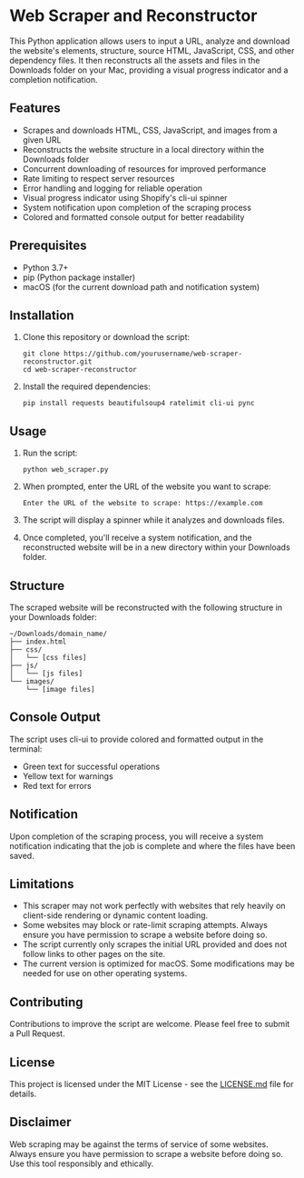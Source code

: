 # Web Scraper and Reconstructor

This Python application allows users to input a URL, analyze and download the website's elements, structure, source HTML, JavaScript, CSS, and other dependency files. It then reconstructs all the assets and files in the Downloads folder on your Mac, providing a visual progress indicator and a completion notification.

## Features

- Scrapes and downloads HTML, CSS, JavaScript, and images from a given URL
- Reconstructs the website structure in a local directory within the Downloads folder
- Concurrent downloading of resources for improved performance
- Rate limiting to respect server resources
- Error handling and logging for reliable operation
- Visual progress indicator using Shopify's cli-ui spinner
- System notification upon completion of the scraping process
- Colored and formatted console output for better readability

## Prerequisites

- Python 3.7+
- pip (Python package installer)
- macOS (for the current download path and notification system)

## Installation

1. Clone this repository or download the script:

   ```
   git clone https://github.com/yourusername/web-scraper-reconstructor.git
   cd web-scraper-reconstructor
   ```

2. Install the required dependencies:

   ```
   pip install requests beautifulsoup4 ratelimit cli-ui pync
   ```

## Usage

1. Run the script:

   ```
   python web_scraper.py
   ```

2. When prompted, enter the URL of the website you want to scrape:

   ```
   Enter the URL of the website to scrape: https://example.com
   ```

3. The script will display a spinner while it analyzes and downloads files.

4. Once completed, you'll receive a system notification, and the reconstructed website will be in a new directory within your Downloads folder.

## Structure

The scraped website will be reconstructed with the following structure in your Downloads folder:

```
~/Downloads/domain_name/
├── index.html
├── css/
│   └── [css files]
├── js/
│   └── [js files]
└── images/
    └── [image files]
```

## Console Output

The script uses cli-ui to provide colored and formatted output in the terminal:

- Green text for successful operations
- Yellow text for warnings
- Red text for errors

## Notification

Upon completion of the scraping process, you will receive a system notification indicating that the job is complete and where the files have been saved.

## Limitations

- This scraper may not work perfectly with websites that rely heavily on client-side rendering or dynamic content loading.
- Some websites may block or rate-limit scraping attempts. Always ensure you have permission to scrape a website before doing so.
- The script currently only scrapes the initial URL provided and does not follow links to other pages on the site.
- The current version is optimized for macOS. Some modifications may be needed for use on other operating systems.

## Contributing

Contributions to improve the script are welcome. Please feel free to submit a Pull Request.

## License

This project is licensed under the MIT License - see the [LICENSE.md](LICENSE.md) file for details.

## Disclaimer

Web scraping may be against the terms of service of some websites. Always ensure you have permission to scrape a website before doing so. Use this tool responsibly and ethically.
